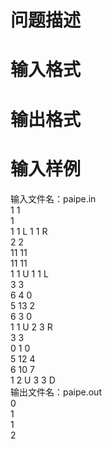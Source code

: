 

# 问题描述</b>



# 输入格式



# 输出格式



# 输入样例


<div>输入文件名：<span>paipe.in</span></div>
<div>1 1 <br/>
1 <br/>
1 1 L 1 1 R <br/>
2 2 <br/>
11 11 <br/>
11 11 <br/>
1 1 U 1 1 L <br/>
3 3 <br/>
6 4 0 <br/>
5 13 2 <br/>
6 3 0 <br/>
1 1 U 2 3 R <br/>
3 3 <br/>
0 1 0 <br/>
5 12 4 <br/>
6 10 7 <br/>
1 2 U 3 3 D</div>
<div>输出文件名：<span>paipe.out</span></div>
<div><span>0 <br/>
1 <br/>
1 <br/>
2 </span></div>
